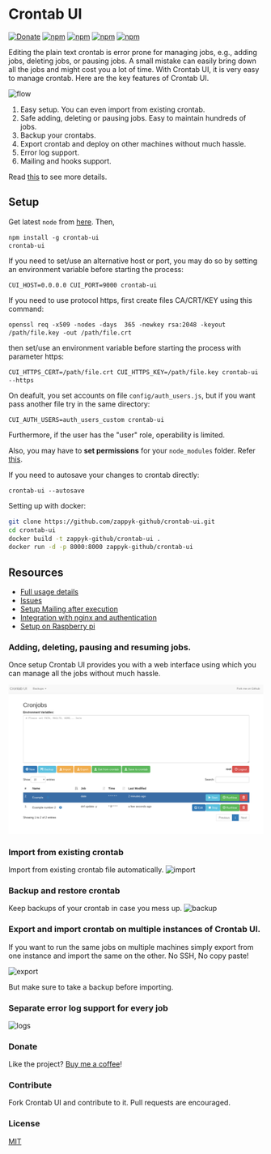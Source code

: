 Crontab UI
==========

[![Donate](https://img.shields.io/badge/Donate-PayPal-green.svg)](https://www.paypal.me/CarloZappacosta)
[![npm](https://img.shields.io/npm/dt/crontab-ui.svg?style=flat-square)](http://lifepluslinux.blogspot.in/2015/06/crontab-ui-easy-and-safe-way-to-manage.html)
[![npm](https://img.shields.io/npm/dm/crontab-ui.svg?style=flat-square)](http://lifepluslinux.blogspot.in/2015/06/crontab-ui-easy-and-safe-way-to-manage.html)
[![npm](https://img.shields.io/npm/v/crontab-ui.svg?style=flat-square)](http://lifepluslinux.blogspot.in/2015/06/crontab-ui-easy-and-safe-way-to-manage.html)
[![npm](https://img.shields.io/npm/l/crontab-ui.svg?style=flat-square)](http://lifepluslinux.blogspot.in/2015/06/crontab-ui-easy-and-safe-way-to-manage.html)

Editing the plain text crontab is error prone for managing jobs, e.g., adding jobs, deleting jobs, or pausing jobs. A small mistake can easily bring down all the jobs and might cost you a lot of time. With Crontab UI, it is very easy to manage crontab. Here are the key features of Crontab UI.

![flow](https://github.com/zappyk-github/crontab-ui/raw/gh-pages/screenshots/flow.gif)

1. Easy setup. You can even import from existing crontab.
2. Safe adding, deleting or pausing jobs. Easy to maintain hundreds of jobs.
3. Backup your crontabs.
4. Export crontab and deploy on other machines without much hassle.
5. Error log support.
6. Mailing and hooks support.

Read [this](http://lifepluslinux.blogspot.in/2015/06/crontab-ui-easy-and-safe-way-to-manage.html) to see more details.

## Setup

Get latest `node` from [here](https://nodejs.org/en/download/current/). Then,

    npm install -g crontab-ui
    crontab-ui

If you need to set/use an alternative host or port, you may do so by setting an environment variable before starting the process:

    CUI_HOST=0.0.0.0 CUI_PORT=9000 crontab-ui
    
If you need to use protocol https, first create files CA/CRT/KEY using this command:

    openssl req -x509 -nodes -days  365 -newkey rsa:2048 -keyout /path/file.key -out /path/file.crt

then set/use an environment variable before starting the process with parameter https:

    CUI_HTTPS_CERT=/path/file.crt CUI_HTTPS_KEY=/path/file.key crontab-ui --https

On deafult, you set accounts on file `config/auth_users.js`, but if you want pass another file try in the same directory:

    CUI_AUTH_USERS=auth_users_custom crontab-ui

Furthermore, if the user has the "user" role, operability is limited.

Also, you may have to **set permissions** for your `node_modules` folder. Refer [this](https://docs.npmjs.com/getting-started/fixing-npm-permissions).

If you need to autosave your changes to crontab directly:

    crontab-ui --autosave

Setting up with docker:

```bash
git clone https://github.com/zappyk-github/crontab-ui.git
cd crontab-ui
docker build -t zappyk-github/crontab-ui .
docker run -d -p 8000:8000 zappyk-github/crontab-ui
```
    
## Resources

* [Full usage details](http://lifepluslinux.blogspot.in/2015/06/crontab-ui-easy-and-safe-way-to-manage.html)
* [Issues](https://github.com/zappyk-github/crontab-ui/blob/master/README/issues.md)
* [Setup Mailing after execution](http://lifepluslinux.blogspot.com/2017/03/introducing-mailing-in-crontab-ui.html)
* [Integration with nginx and authentication](https://github.com/zappyk-github/crontab-ui/blob/master/README/nginx.md)
* [Setup on Raspberry pi](http://lifepluslinux.blogspot.com/2017/03/setting-up-crontab-ui-on-raspberry-pi.html)

### Adding, deleting, pausing and resuming jobs.

Once setup Crontab UI provides you with a web interface using which you can manage all the jobs without much hassle.

![basic](https://github.com/zappyk-github/crontab-ui/raw/gh-pages/screenshots/main.png)

### Import from existing crontab

Import from existing crontab file automatically.
![import](https://github.com/zappyk-github/crontab-ui/raw/gh-pages/screenshots/import.gif)

### Backup and restore crontab

Keep backups of your crontab in case you mess up.
![backup](https://github.com/zappyk-github/crontab-ui/raw/gh-pages/screenshots/backup.png)

### Export and import crontab on multiple instances of Crontab UI.

If you want to run the same jobs on multiple machines simply export from one instance and import the same on the other. No SSH, No copy paste!

![export](https://github.com/zappyk-github/crontab-ui/raw/gh-pages/screenshots/import_db.png)

But make sure to take a backup before importing.

### Separate error log support for every job
![logs](https://github.com/zappyk-github/crontab-ui/raw/gh-pages/screenshots/log.gif)

### Donate
Like the project? [Buy me a coffee](https://www.paypal.me/CarloZappacosta)!

### Contribute
Fork Crontab UI and contribute to it. Pull requests are encouraged.

### License
[MIT](LICENSE.md)

